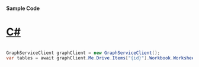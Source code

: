 #### Sample Code
# [C#](#tab/Csharp)

```C#

GraphServiceClient graphClient = new GraphServiceClient();
var tables = await graphClient.Me.Drive.Items["{id}"].Workbook.Worksheets["{id|name}"].Tables.Request().GetAsync();

```